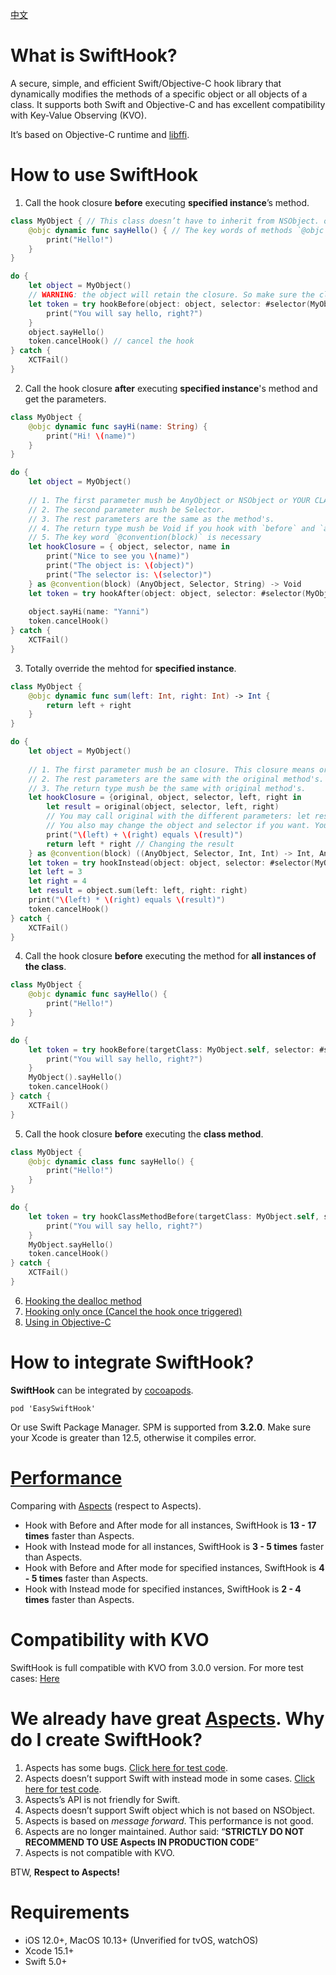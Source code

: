 [中文](Documents/README.zh-Hans.md)

# What is SwiftHook?

A secure, simple, and efficient Swift/Objective-C hook library that dynamically modifies the methods of a specific object or all objects of a class. It supports both Swift and Objective-C and has excellent compatibility with Key-Value Observing (KVO).

It’s based on Objective-C runtime and [libffi](https://github.com/libffi/libffi).

# How to use SwiftHook

1. Call the hook closure **before** executing **specified instance**’s method.

```swift
class MyObject { // This class doesn’t have to inherit from NSObject. of course inheriting from NSObject works fine.
    @objc dynamic func sayHello() { // The key words of methods `@objc` and `dynamic` are necessary.
        print("Hello!")
    }
}

do {
    let object = MyObject()
    // WARNING: the object will retain the closure. So make sure the closure doesn't retain the object to avoid memory leak by cycle retain. If you want to access the obeject, please refer to 2nd guide "XXX and get the parameters." below.
    let token = try hookBefore(object: object, selector: #selector(MyObject.sayHello)) {
        print("You will say hello, right?")
    }
    object.sayHello()
    token.cancelHook() // cancel the hook
} catch {
    XCTFail()
}
```

2. Call the hook closure **after** executing **specified instance**'s method and get the parameters.

```swift
class MyObject {
    @objc dynamic func sayHi(name: String) {
        print("Hi! \(name)")
    }
}

do {
    let object = MyObject()
    
    // 1. The first parameter mush be AnyObject or NSObject or YOUR CLASS (If it's YOUR CLASS. It has to inherits from NSObject, otherwise will build error with "XXX is not representable in Objective-C, so it cannot be used with '@convention(block)'").
    // 2. The second parameter mush be Selector.
    // 3. The rest parameters are the same as the method's.
    // 4. The return type mush be Void if you hook with `before` and `after` mode.
    // 5. The key word `@convention(block)` is necessary
    let hookClosure = { object, selector, name in
        print("Nice to see you \(name)")
        print("The object is: \(object)")
        print("The selector is: \(selector)")
    } as @convention(block) (AnyObject, Selector, String) -> Void
    let token = try hookAfter(object: object, selector: #selector(MyObject.sayHi), closure: hookClosure)
    
    object.sayHi(name: "Yanni")
    token.cancelHook()
} catch {
    XCTFail()
}
```

3. Totally override the mehtod for **specified instance**.

```swift
class MyObject {
    @objc dynamic func sum(left: Int, right: Int) -> Int {
        return left + right
    }
}

do {
    let object = MyObject()
    
    // 1. The first parameter mush be an closure. This closure means original method. The closure's parameters and return type are the same with the original method's. 
    // 2. The rest parameters are the same with the original method's.
    // 3. The return type mush be the same with original method's.
    let hookClosure = {original, object, selector, left, right in
        let result = original(object, selector, left, right)
        // You may call original with the different parameters: let result = original(object, selector, 12, 27).
        // You also may change the object and selector if you want. You don't even have to call the original method if needed.
        print("\(left) + \(right) equals \(result)")
        return left * right // Changing the result
    } as @convention(block) ((AnyObject, Selector, Int, Int) -> Int, AnyObject, Selector, Int, Int) -> Int
    let token = try hookInstead(object: object, selector: #selector(MyObject.sum(left:right:)), closure: hookClosure)
    let left = 3
    let right = 4
    let result = object.sum(left: left, right: right)
    print("\(left) * \(right) equals \(result)")
    token.cancelHook()
} catch {
    XCTFail()
}
```

4. Call the hook closure **before** executing the method for **all instances of the class**.

```swift
class MyObject {
    @objc dynamic func sayHello() {
        print("Hello!")
    }
}

do {
    let token = try hookBefore(targetClass: MyObject.self, selector: #selector(MyObject.sayHello)) {
        print("You will say hello, right?")
    }
    MyObject().sayHello()
    token.cancelHook()
} catch {
    XCTFail()
}
```

5. Call the hook closure **before** executing the **class method**.

```swift
class MyObject {
    @objc dynamic class func sayHello() {
        print("Hello!")
    }
}

do {
    let token = try hookClassMethodBefore(targetClass: MyObject.self, selector: #selector(MyObject.sayHello)) {
        print("You will say hello, right?")
    }
    MyObject.sayHello()
    token.cancelHook()
} catch {
    XCTFail()
}
```

6. [Hooking the dealloc method](SwiftHookTests/SwiftAPITests/HookAllInstancesTests.swift#L252)
7. [Hooking only once (Cancel the hook once triggered)](SwiftHookTests/SwiftAPITests/HookOnceTests.swift)
8. [Using in Objective-C](SwiftHookTests/OCAPITests)

# How to integrate SwiftHook?

**SwiftHook** can be integrated by [cocoapods](https://cocoapods.org/). 

```
pod 'EasySwiftHook'
```

Or use Swift Package Manager. SPM is supported from **3.2.0**. Make sure your Xcode is greater than 12.5, otherwise it compiles error.

# [Performance](Documents/PERFORMANCE.md)

Comparing with [Aspects](https://github.com/steipete/Aspects) (respect to Aspects).

* Hook with Before and After mode for all instances, SwiftHook is **13 - 17 times** faster than Aspects.
* Hook with Instead mode for all instances, SwiftHook is **3 - 5 times** faster than Aspects.
* Hook with Before and After mode for specified instances, SwiftHook is **4 - 5 times** faster than Aspects.
* Hook with Instead mode for specified instances, SwiftHook is **2 - 4 times** faster than Aspects.

# Compatibility with KVO

SwiftHook is full compatible with KVO from 3.0.0 version.
For more test cases: [Here](SwiftHookTests/Advanced/CompatibilityTests.swift)

# We already have great [Aspects](https://github.com/steipete/Aspects). Why do I create SwiftHook?

1. Aspects has some bugs. [Click here for test code](SwiftHookTests/AspectsTests/AspectsErrorTests.m).
2. Aspects doesn’t support Swift with instead mode in some cases. [Click here for test code](SwiftHookTests/AspectsTests/AspectsSwiftTests.swift).
3. Aspects’s API is not friendly for Swift.
4. Aspects doesn’t support Swift object which is not based on NSObject.
5. Aspects is based on *message forward*. This performance is not good.
6. Aspects are no longer maintained. Author said: “**STRICTLY DO NOT RECOMMEND TO USE Aspects IN PRODUCTION CODE**”
7. Aspects is not compatible with KVO.

BTW, **Respect to Aspects!**

# Requirements

- iOS 12.0+, MacOS 10.13+ (Unverified for tvOS, watchOS)
- Xcode 15.1+
- Swift 5.0+
